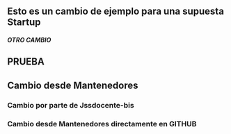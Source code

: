 ## Esto es un cambio de ejemplo para una supuesta Startup

##### OTRO CAMBIO
## PRUEBA
## Cambio desde Mantenedores

### Cambio por parte de Jssdocente-bis

### Cambio desde Mantenedores directamente en GITHUB
